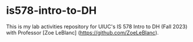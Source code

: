 # is578-intro-to-DH
This is my lab activities repository for UIUC's IS 578 Intro to DH (Fall 2023) with Professor [Zoe LeBlanc] (https://github.com/ZoeLeBlanc). 
